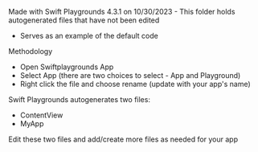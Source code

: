 Made with Swift Playgrounds 4.3.1 on 10/30/2023 - This folder holds autogenerated files that have not been edited 
* Serves as an example of the default code

Methodology
* Open Swiftplaygrounds App
* Select App (there are two choices to select - App and Playground)
* Right click the file and choose rename (update with your app's name)

Swift Playgrounds autogenerates two files:
* ContentView
* MyApp

Edit these two files and add/create more files as needed for your app
